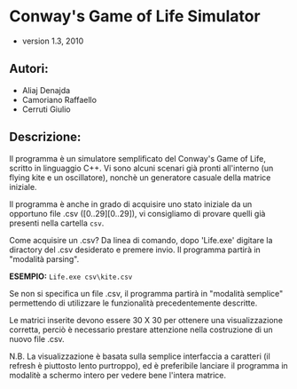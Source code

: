 Conway's Game of Life Simulator
===========================
- version 1.3, 2010

Autori:
-------
- Aliaj Denajda
- Camoriano Raffaello
- Cerruti Giulio


Descrizione:
------------
Il programma è un simulatore semplificato del Conway's Game of Life,
scritto in linguaggio C++.
Vi sono alcuni scenari già pronti all'interno (un flying kite e un
oscillatore), nonchè un generatore casuale della matrice iniziale.

Il programma è anche in grado di acquisire uno stato iniziale da
un opportuno file .csv ([0..29][0..29]), vi consigliamo di provare
quelli già presenti nella cartella `csv`.

Come acquisire un .csv? Da linea di comando, dopo 'Life.exe' digitare
la diractory del .csv desiderato e premere invio. Il programma partirà
in "modalità parsing".

**ESEMPIO:**  `Life.exe csv\kite.csv`

Se non si specifica un file .csv, il programma partirà in "modalità semplice"
permettendo di utilizzare le funzionalità precedentemente descritte.

Le matrici inserite devono essere 30 X 30 per ottenere una visualizzazione
corretta, perciò è necessario prestare attenzione nella costruzione di
un nuovo file .csv.

N.B. La visualizzazione è basata sulla semplice interfaccia a caratteri
(il refresh è piuttosto lento purtroppo), ed è preferibile lanciare il
programma in modalitè a schermo intero per vedere bene l'intera matrice.

